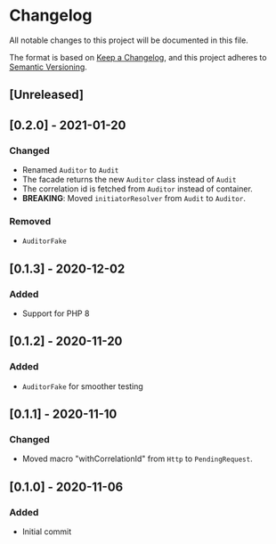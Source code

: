# Changelog

All notable changes to this project will be documented in this file.

The format is based on [Keep a Changelog](https://keepachangelog.com/en/1.0.0/),
and this project adheres to [Semantic Versioning](https://semver.org/spec/v2.0.0.html).

## [Unreleased]


## [0.2.0] - 2021-01-20

### Changed
- Renamed `Auditor` to `Audit`
- The facade returns the new `Auditor` class instead of `Audit`
- The correlation id is fetched from `Auditor` instead of container.
- **BREAKING**: Moved `initiatorResolver` from `Audit` to `Auditor`.

### Removed
- `AuditorFake`

## [0.1.3] - 2020-12-02

### Added
- Support for PHP 8

## [0.1.2] - 2020-11-20

### Added
- `AuditorFake` for smoother testing

## [0.1.1] - 2020-11-10

### Changed
- Moved macro "withCorrelationId" from `Http` to `PendingRequest`.

## [0.1.0] - 2020-11-06

### Added
- Initial commit
